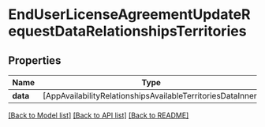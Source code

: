# EndUserLicenseAgreementUpdateRequestDataRelationshipsTerritories

## Properties
Name | Type | Description | Notes
------------ | ------------- | ------------- | -------------
**data** | [AppAvailabilityRelationshipsAvailableTerritoriesDataInner] |  | [optional] 

[[Back to Model list]](../README.md#documentation-for-models) [[Back to API list]](../README.md#documentation-for-api-endpoints) [[Back to README]](../README.md)


